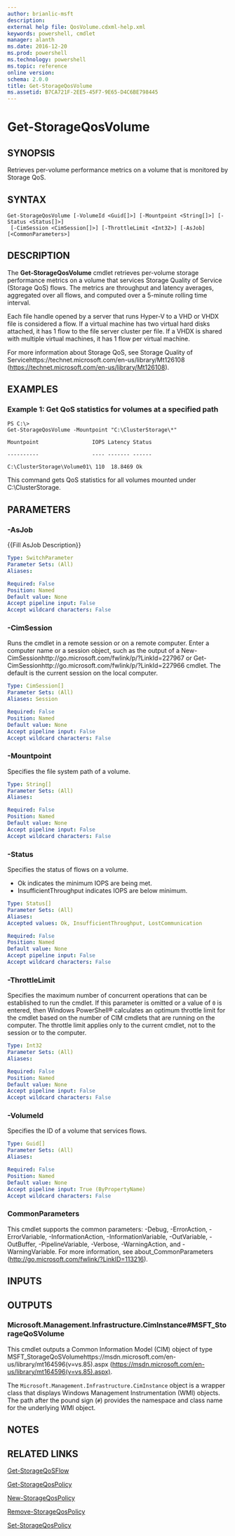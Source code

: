 ```yaml
---
author: brianlic-msft
description: 
external help file: QosVolume.cdxml-help.xml
keywords: powershell, cmdlet
manager: alanth
ms.date: 2016-12-20
ms.prod: powershell
ms.technology: powershell
ms.topic: reference
online version: 
schema: 2.0.0
title: Get-StorageQosVolume
ms.assetid: B7CA721F-2EE5-45F7-9E65-D4C6BE798445
---
```


# Get-StorageQosVolume

## SYNOPSIS
Retrieves per-volume performance metrics on a volume that is monitored by Storage QoS.

## SYNTAX

```
Get-StorageQosVolume [-VolumeId <Guid[]>] [-Mountpoint <String[]>] [-Status <Status[]>]
 [-CimSession <CimSession[]>] [-ThrottleLimit <Int32>] [-AsJob] [<CommonParameters>]
```

## DESCRIPTION
The **Get-StorageQosVolume** cmdlet retrieves per-volume storage performance metrics on a volume that services Storage Quality of Service (Storage QoS) flows.
The metrics are throughput and latency averages, aggregated over all flows, and computed over a 5-minute rolling time interval.

Each file handle opened by a server that runs Hyper-V to a VHD or VHDX file is considered a flow.
If a virtual machine has two virtual hard disks attached, it has 1 flow to the file server cluster per file.
If a VHDX is shared with multiple virtual machines, it has 1 flow per virtual machine.

For more information about Storage QoS, see Storage Quality of Servicehttps://technet.microsoft.com/en-us/library/Mt126108 (https://technet.microsoft.com/en-us/library/Mt126108).

## EXAMPLES

### Example 1: Get QoS statistics for volumes at a specified path
```
PS C:\>
Get-StorageQosVolume -Mountpoint "C:\ClusterStorage\*"

Mountpoint                 IOPS Latency Status

----------                 ---- ------- ------

C:\ClusterStorage\Volume01\ 110  18.8469 Ok
```

This command gets QoS statistics for all volumes mounted under C:\ClusterStorage.

## PARAMETERS

### -AsJob
{{Fill AsJob Description}}

```yaml
Type: SwitchParameter
Parameter Sets: (All)
Aliases: 

Required: False
Position: Named
Default value: None
Accept pipeline input: False
Accept wildcard characters: False
```

### -CimSession
Runs the cmdlet in a remote session or on a remote computer.
Enter a computer name or a session object, such as the output of a New-CimSessionhttp://go.microsoft.com/fwlink/p/?LinkId=227967 or Get-CimSessionhttp://go.microsoft.com/fwlink/p/?LinkId=227966 cmdlet.
The default is the current session on the local computer.

```yaml
Type: CimSession[]
Parameter Sets: (All)
Aliases: Session

Required: False
Position: Named
Default value: None
Accept pipeline input: False
Accept wildcard characters: False
```

### -Mountpoint
Specifies the file system path of a volume.

```yaml
Type: String[]
Parameter Sets: (All)
Aliases: 

Required: False
Position: Named
Default value: None
Accept pipeline input: False
Accept wildcard characters: False
```

### -Status
Specifies the status of flows on a volume. 
- Ok indicates the minimum IOPS are being met. 
- InsufficientThroughput indicates IOPS are below minimum.

```yaml
Type: Status[]
Parameter Sets: (All)
Aliases: 
Accepted values: Ok, InsufficientThroughput, LostCommunication

Required: False
Position: Named
Default value: None
Accept pipeline input: False
Accept wildcard characters: False
```

### -ThrottleLimit
Specifies the maximum number of concurrent operations that can be established to run the cmdlet.
If this parameter is omitted or a value of `0` is entered, then Windows PowerShell® calculates an optimum throttle limit for the cmdlet based on the number of CIM cmdlets that are running on the computer.
The throttle limit applies only to the current cmdlet, not to the session or to the computer.

```yaml
Type: Int32
Parameter Sets: (All)
Aliases: 

Required: False
Position: Named
Default value: None
Accept pipeline input: False
Accept wildcard characters: False
```

### -VolumeId
Specifies the ID of a volume that services flows.

```yaml
Type: Guid[]
Parameter Sets: (All)
Aliases: 

Required: False
Position: Named
Default value: None
Accept pipeline input: True (ByPropertyName)
Accept wildcard characters: False
```

### CommonParameters
This cmdlet supports the common parameters: -Debug, -ErrorAction, -ErrorVariable, -InformationAction, -InformationVariable, -OutVariable, -OutBuffer, -PipelineVariable, -Verbose, -WarningAction, and -WarningVariable. For more information, see about_CommonParameters (http://go.microsoft.com/fwlink/?LinkID=113216).

## INPUTS

## OUTPUTS

### Microsoft.Management.Infrastructure.CimInstance#MSFT_StorageQoSVolume
This cmdlet outputs a Common Information Model (CIM) object of type MSFT_StorageQoSVolumehttps://msdn.microsoft.com/en-us/library/mt164596(v=vs.85).aspx (https://msdn.microsoft.com/en-us/library/mt164596(v=vs.85).aspx).

The `Microsoft.Management.Infrastructure.CimInstance` object is a wrapper class that displays Windows Management Instrumentation (WMI) objects.
The path after the pound sign (`#`) provides the namespace and class name for the underlying WMI object.

## NOTES

## RELATED LINKS

[Get-StorageQoSFlow](./Get-StorageQoSFlow.md)

[Get-StorageQosPolicy](./Get-StorageQosPolicy.md)

[New-StorageQosPolicy](./New-StorageQosPolicy.md)

[Remove-StorageQosPolicy](./Remove-StorageQosPolicy.md)

[Set-StorageQosPolicy](./Set-StorageQosPolicy.md)

